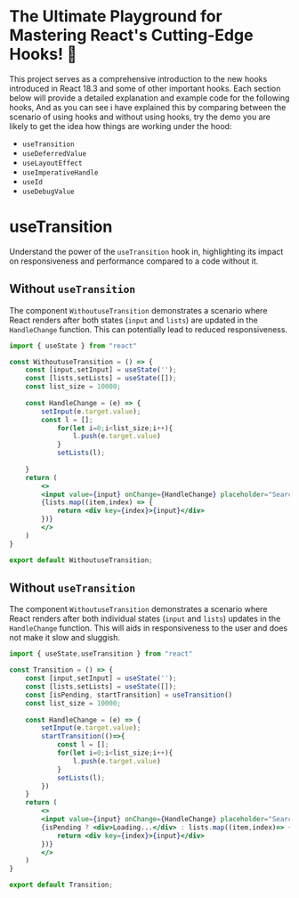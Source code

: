 # The Ultimate Playground for Mastering React's Cutting-Edge Hooks! 🚀

This project serves as a comprehensive introduction to the new hooks introduced in React 18.3 and some of other important hooks. Each section below will provide a detailed explanation and example code for the following hooks, And as you can see i have explained this by comparing between the scenario of using hooks and without using hooks, try the demo you are likely to get the idea how things are working under the hood:

- `useTransition`
- `useDeferredValue`
- `useLayoutEffect`
- `useImperativeHandle`
- `useId`
- `useDebugValue`

# useTransition

Understand the power of the `useTransition` hook in, highlighting its impact on responsiveness and performance compared to a code without it.

## Without `useTransition`

The component `WithoutuseTransition` demonstrates a scenario where React renders after both states (`input` and `lists`) are updated in the `HandleChange` function. This can potentially lead to reduced responsiveness.

```jsx
import { useState } from "react"

const WithoutuseTransition = () => {
    const [input,setInput] = useState('');
    const [lists,setLists] = useState([]); 
    const list_size = 10000;
    
    const HandleChange = (e) => {
        setInput(e.target.value);
        const l = [];
            for(let i=0;i<list_size;i++){
                l.push(e.target.value)
            }
            setLists(l);
       
    }
    return ( 
        <>
        <input value={input} onChange={HandleChange} placeholder="Search here..."/>
        {lists.map((item,index) => {
            return <div key={index}>{input}</div>
        })}
        </>
    )
}

export default WithoutuseTransition;
```
## Without `useTransition`

The component `WithoutuseTransition` demonstrates a scenario where React renders after both individual states (`input` and `lists`) updates in the `HandleChange` function. This will aids in responsiveness to the user and does not make it slow and sluggish. 

```jsx
import { useState,useTransition } from "react"

const Transition = () => {
    const [input,setInput] = useState('');
    const [lists,setLists] = useState([]);
    const [isPending, startTransition] = useTransition()
    const list_size = 10000;
    
    const HandleChange = (e) => {
        setInput(e.target.value);
        startTransition(()=>{
            const l = [];
            for(let i=0;i<list_size;i++){
                l.push(e.target.value)
            }
            setLists(l);
        })
    }
    return ( 
        <>
        <input value={input} onChange={HandleChange} placeholder="Search here..."/>
        {isPending ? <div>Loading...</div> : lists.map((item,index)=> {
            return <div key={index}>{input}</div>
        })}
        </>
    )
}

export default Transition;
```

